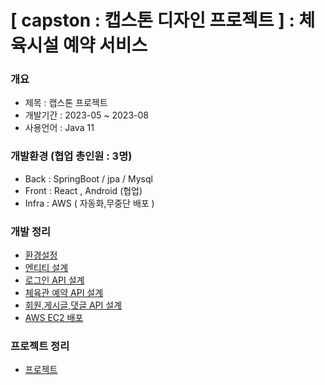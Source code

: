 # [ capston : 캡스톤 디자인 프로젝트 ] : 체육시설 예약 서비스

### 개요
 - 제목 : 캡스톤 프로젝트   
 - 개발기간 : 2023-05 ~ 2023-08 
 - 사용언어 : Java 11      

### 개발환경 (협업 총인원 : 3명)   
 - Back : SpringBoot / jpa / Mysql    
 - Front : React , Android (협업)   
 - Infra : AWS ( 자동화,무중단 배포 ) 

### 개발 정리
* [환경설정](https://github.com/Jorados/capston/blob/master/%EC%A0%95%EB%A6%AC/%ED%99%98%EA%B2%BD%EC%84%A4%EC%A0%95.md)
* [엔티티 설계](https://github.com/Jorados/capston/blob/master/%EC%A0%95%EB%A6%AC/%EB%8F%84%EB%A9%94%EC%9D%B8%EC%84%A4%EA%B3%84.md)       
* [로그인 API 설계](https://github.com/Jorados/capston/blob/master/%EC%A0%95%EB%A6%AC/%EB%A1%9C%EA%B7%B8%EC%9D%B8%20API.md)     
* [체육관 예약 API 설계](https://github.com/Jorados/capston/blob/master/%EC%A0%95%EB%A6%AC/%EC%98%88%EC%95%BD%20API.md)
* [회원,게시글,댓글 API 설계]( https://github.com/Jorados/capston/blob/master/%EC%A0%95%EB%A6%AC/%ED%9A%8C%EC%9B%90%2C%EA%B2%8C%EC%8B%9C%EA%B8%80%2C%EB%8C%93%EA%B8%80%20API.md)      
* [AWS EC2 배포]( https://github.com/Jorados/capston/blob/master/%EC%A0%95%EB%A6%AC/AWS%20EC2%20%EB%B0%B0%ED%8F%AC.md)          
     
<!-- ### 프로젝트 계정
* [GNU_SPORTS](https://github.com/GNU-SPORTS) -->

### 프로젝트 정리
* [프로젝트](https://github.com/Jorados/capston/blob/master/%EC%A0%95%EB%A6%AC/%ED%94%84%EB%A1%9C%EC%A0%9D%ED%8A%B8.md)
  

